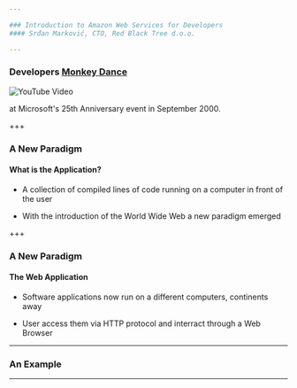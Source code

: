 ```yaml
---

### Introduction to Amazon Web Services for Developers
#### Srđan Marković, CTO, Red Black Tree d.o.o. 

---
```


### Developers [Monkey Dance](http://knowyourmeme.com/memes/steve-ballmer-monkey-dance)

![YouTube Video](https://www.youtube.com/embed/V-FkalybggA)

at Microsoft's 25th Anniversary event in September 2000.

+++

### A New Paradigm

#### What is the Application?

- A collection of compiled lines of code running on a computer in front of the user <!-- .element: class="fragment" -->

- With the introduction of the World Wide Web a new paradigm emerged <!-- .element: class="fragment" -->

+++

### A New Paradigm

#### The Web Application <!-- .element: class="fragment" -->

- Software applications now run on a different computers, continents away <!-- .element: class="fragment" -->

- User access them via HTTP protocol and interract through a Web Browser <!-- .element: class="fragment" -->

--- 

### An Example

---